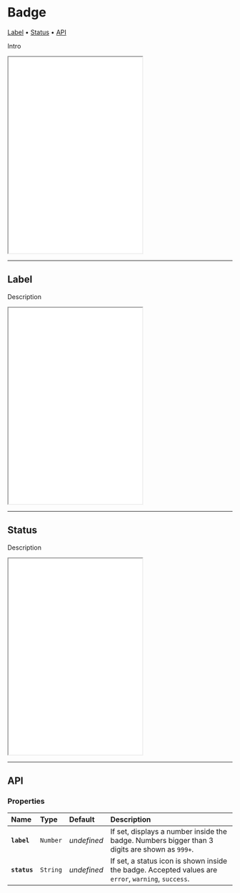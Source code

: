 # Badge

[Label](components/badge#label) • [Status](components/badge#status) • [API](components/badge#api)

Intro 

<iframe src="./assets/demos/badge/main.html" height="440px"></iframe>

---

## Label

Description

<iframe src="./assets/demos/badge/label.html" height="440px"></iframe>

---

## Status

Description

<iframe src="./assets/demos/badge/status.html" height="440px"></iframe>

---

## API

### Properties

| Name | Type | Default | Description |
| :-- | :-- | :-- | :-- |
| **`label`** | `Number` | _undefined_ | If set, displays a number inside the badge. Numbers bigger than 3 digits are shown as `999+`. |
| **`status`** | `String` | _undefined_ | If set, a status icon is shown inside the badge. Accepted values are `error`, `warning`, `success`. |
